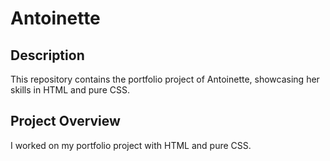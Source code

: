 # Antoinette

## Description
This repository contains the portfolio project of Antoinette, showcasing her skills in HTML and pure CSS.

## Project Overview
I worked on my portfolio project with HTML and pure CSS.
